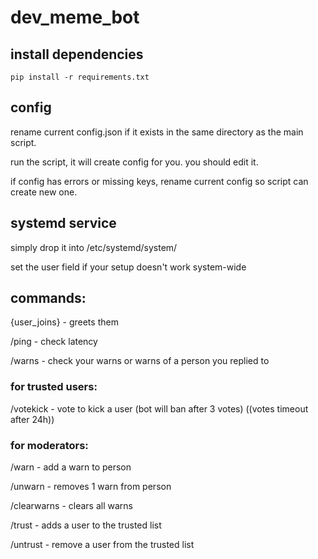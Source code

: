 # dev_meme_bot

## install dependencies

```shell
pip install -r requirements.txt
```

## config
rename current config.json if it exists in the same directory as the main script.

run the script, it will create config for you. you should edit it.

if config has errors or missing keys, rename current config so script can create new one.

## systemd service
simply drop it into /etc/systemd/system/

set the user field if your setup doesn't work system-wide

## commands:

{user_joins} - greets them

/ping - check latency

/warns - check your warns or warns of a person you replied to

### for trusted users:

/votekick - vote to kick a user (bot will ban after 3 votes) ((votes timeout after 24h))

### for moderators:

/warn - add a warn to person

/unwarn - removes 1 warn from person

/clearwarns - clears all warns

/trust - adds a user to the trusted list

/untrust - remove a user from the trusted list
